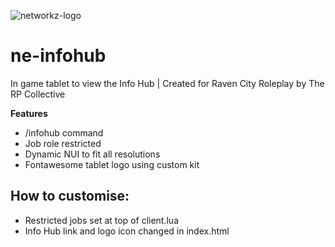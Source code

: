 ![networkz-logo](https://github.com/user-attachments/assets/993c41ff-da50-4675-9c1f-f2cecd07d2c8)
# ne-infohub
In game tablet to view the Info Hub | Created for Raven City Roleplay by The RP Collective

**Features**
- /infohub command
- Job role restricted
- Dynamic NUI to fit all resolutions
- Fontawesome tablet logo using custom kit

## How to customise:
- Restricted jobs set at top of client.lua
- Info Hub link and logo icon changed in index.html
